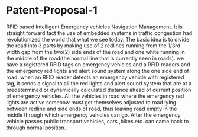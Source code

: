 # Patent-Proposal-1
  RFID based Intelligent Emergency vehicles Navigation Management. 
It is straight forward fact the use of embedded systems in traffic congestion had revolutionized the world that what we see today. The basic idea is to divide the road into 3 parts by making use of 2 redlines running from the 1/3rd  width gap from the two(2) side ends of the road and one white running in the middle of the road(the normal line that is currently seen in roads). we have a registered RFID tags on emergency vehicles and a RFID readers and the emergency red lights and alert sound system along the one side end of road. when an RFID reader detects an emergency vehicle with registered tag, it sends a signal to all the red lights and alert sound system that are at a predetermined or dynamically calculated distance ahead of current position of emergency vehicles. All the vehicles in road where the emergency red lights are active somehow must get themselves adjusted to road lying between redline and side ends of road, thus leaving road empty in the middle through which emergency vehicles can go. After the emergency vehicle passes public transport vehicles, cars ,bikes etc. can came back to through normal position.  
 
